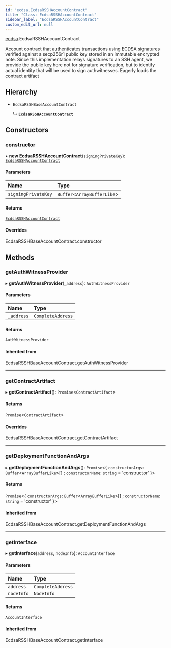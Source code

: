 ```yaml
---
id: "ecdsa.EcdsaRSSHAccountContract"
title: "Class: EcdsaRSSHAccountContract"
sidebar_label: "EcdsaRSSHAccountContract"
custom_edit_url: null
---
```


[ecdsa](../modules/ecdsa.md).EcdsaRSSHAccountContract

Account contract that authenticates transactions using ECDSA signatures
verified against a secp256r1 public key stored in an immutable encrypted note.
Since this implementation relays signatures to an SSH agent, we provide the
public key here not for signature verification, but to identify actual identity
that will be used to sign authwitnesses.
Eagerly loads the contract artifact

## Hierarchy

- `EcdsaRSSHBaseAccountContract`

  ↳ **`EcdsaRSSHAccountContract`**

## Constructors

### constructor

• **new EcdsaRSSHAccountContract**(`signingPrivateKey`): [`EcdsaRSSHAccountContract`](ecdsa.EcdsaRSSHAccountContract.md)

#### Parameters

| Name | Type |
| :------ | :------ |
| `signingPrivateKey` | `Buffer`\<`ArrayBufferLike`\> |

#### Returns

[`EcdsaRSSHAccountContract`](ecdsa.EcdsaRSSHAccountContract.md)

#### Overrides

EcdsaRSSHBaseAccountContract.constructor

## Methods

### getAuthWitnessProvider

▸ **getAuthWitnessProvider**(`_address`): `AuthWitnessProvider`

#### Parameters

| Name | Type |
| :------ | :------ |
| `_address` | `CompleteAddress` |

#### Returns

`AuthWitnessProvider`

#### Inherited from

EcdsaRSSHBaseAccountContract.getAuthWitnessProvider

___

### getContractArtifact

▸ **getContractArtifact**(): `Promise`\<`ContractArtifact`\>

#### Returns

`Promise`\<`ContractArtifact`\>

#### Overrides

EcdsaRSSHBaseAccountContract.getContractArtifact

___

### getDeploymentFunctionAndArgs

▸ **getDeploymentFunctionAndArgs**(): `Promise`\<\{ `constructorArgs`: `Buffer`\<`ArrayBufferLike`\>[] ; `constructorName`: `string` = 'constructor' }\>

#### Returns

`Promise`\<\{ `constructorArgs`: `Buffer`\<`ArrayBufferLike`\>[] ; `constructorName`: `string` = 'constructor' }\>

#### Inherited from

EcdsaRSSHBaseAccountContract.getDeploymentFunctionAndArgs

___

### getInterface

▸ **getInterface**(`address`, `nodeInfo`): `AccountInterface`

#### Parameters

| Name | Type |
| :------ | :------ |
| `address` | `CompleteAddress` |
| `nodeInfo` | `NodeInfo` |

#### Returns

`AccountInterface`

#### Inherited from

EcdsaRSSHBaseAccountContract.getInterface
